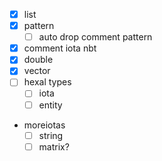 * [x] list
* [x] pattern
  * [ ] auto drop comment pattern
* [x] comment iota nbt
* [x] double
* [x] vector
* [ ] hexal types
  * [ ] iota
  * [ ] entity
* moreiotas
  * [ ] string
  * [ ] matrix?